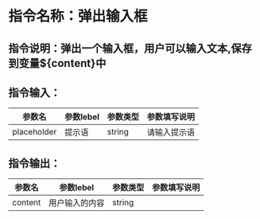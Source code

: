 # 指令名称：弹出输入框
## 指令说明：弹出一个输入框，用户可以输入文本,保存到变量$\{content\}中
## 指令输入：

 | 参数名 | 参数lebel | 参数类型 | 参数填写说明 | 
 | ------------- | ------------- | ------------- | ------------- |
 | placeholder | 提示语 | string | 请输入提示语 |


## 指令输出：

 | 参数名 | 参数lebel | 参数类型 | 参数填写说明 | 
 | ------------- | ------------- | ------------- | ------------- |
 | content | 用户输入的内容 | string |  |

	